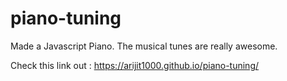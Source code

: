 # piano-tuning

Made a Javascript Piano. 
The musical tunes are really awesome. 

Check this link out : https://arijit1000.github.io/piano-tuning/
